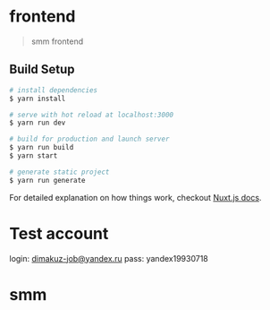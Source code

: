 # frontend

> smm frontend

## Build Setup

``` bash
# install dependencies
$ yarn install

# serve with hot reload at localhost:3000
$ yarn run dev

# build for production and launch server
$ yarn run build
$ yarn start

# generate static project
$ yarn run generate
```

For detailed explanation on how things work, checkout [Nuxt.js docs](https://nuxtjs.org).

# Test account
login:  dimakuz-job@yandex.ru
pass:   yandex19930718
# smm
